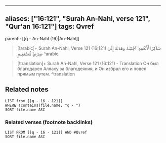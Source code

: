 
---
aliases: ["16:121", "Surah An-Nahl, verse 121", "Qur'an 16:121"]
tags: Qvref
---

parent:: [[q - An-Nahl (16)|An-Nahl]]

> [!arabic]+ Surah An-Nahl, Verse 121 (16:121)
> <span class="quran-arabic">شَاكِرًا لِّأَنْعُمِهِ ۚ ٱجْتَبَىٰهُ وَهَدَىٰهُ إِلَىٰ صِرَٰطٍ مُّسْتَقِيمٍ</span>
^arabic

> [!translation]+ Surah An-Nahl, Verse 121 (16:121) - Translation
> Он был благодарен Аллаху за благодеяния, и Он избрал его и повел прямым путем.
^translation



## Related notes
```dataview
LIST from [[q - 16 - 121]]
WHERE !contains(file.name, "q - ")
SORT file.name ASC
```

### Related verses (footnote backlinks)
```dataview
LIST FROM [[q - 16 - 121]] AND #Qvref
SORT file.name ASC
```

